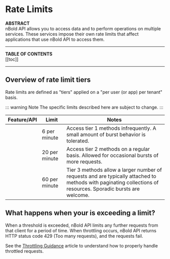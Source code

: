 # Rate Limits

**ABSTRACT**  
nBold API allows you to access data and to perform operations on multiple services. These services impose their own rate limits that affect applications that use nBold API to access them.

---

**TABLE OF CONTENTS**  
[[toc]]

---

## Overview of rate limit tiers
Rate limits are defined as "tiers" applied on a "per user (or app) per tenant" basis.

::: warning Note
The specific limits described here are subject to change.
:::

| Feature/API | Limit | Notes |
|-------------|-------|-------|
| <Badge text="Tier 1" type="error" vertical="middle"/> | 6 per minute | Access tier 1 methods infrequently. A small amount of burst behavior is tolerated. |
| <Badge text="Tier 2" type="warning" vertical="middle"/> | 20 per minute | Access tier 2 methods on a regular basis. Allowed for occasional bursts of more requests. |
| <Badge text="Tier 3" type="tip" vertical="middle"/> | 60 per minute | Tier 3 methods allow a larger number of requests and are typically attached to methods with paginating collections of resources. Sporadic bursts are welcome. |

## What happens when your is exceeding a limit?

When a threshold is exceeded, nBold API limits any further requests from that client for a period of time. When throttling occurs, nBold API returns HTTP status code 429 (Too many requests), and the requests fail.

See the [Throttling Guidance](/api/throttling) article to understand how to properly handle throttled requests.

